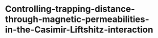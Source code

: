 # Controlling-trapping-distance-through-magnetic-permeabilities-in-the-Casimir-Liftshitz-interaction
